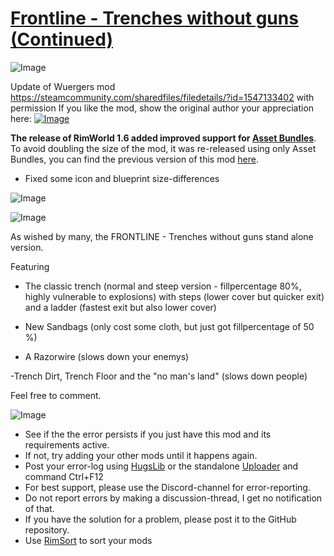 # [Frontline - Trenches without guns (Continued)]()

![Image](https://i.imgur.com/buuPQel.png)

Update of Wuergers mod
https://steamcommunity.com/sharedfiles/filedetails/?id=1547133402
with permission
If you like the mod, show the original author your appreciation here: 
[![Image](https://i.imgur.com/gmaqOA3.png)](https://ko-fi.com/wuergerking)

**The release of RimWorld 1.6 added improved support for [Asset Bundles](https://github.com/emipa606/AssetBuilder/blob/main/README.md)**.
To avoid doubling the size of the mod, it was re-released using only Asset Bundles, you can find the previous version of this mod [here](https://steamcommunity.com/sharedfiles/filedetails/?id=2471431871).

- Fixed some icon and blueprint size-differences

![Image](https://i.imgur.com/pufA0kM.png)
	
![Image](https://i.imgur.com/Z4GOv8H.png)

As wished by many, the FRONTLINE - Trenches without guns stand alone version.


Featuring
- The classic trench (normal and steep version - fillpercentage 80%, highly vulnerable to explosions) with steps (lower cover but quicker exit) and a ladder (fastest exit but also lower cover)

- New Sandbags (only cost some cloth, but just got fillpercentage of 50 %)

- A Razorwire (slows down your enemys)

-Trench Dirt, Trench Floor and the "no man's land" (slows down people)


Feel free to comment.


![Image](https://i.imgur.com/PwoNOj4.png)



-  See if the the error persists if you just have this mod and its requirements active.
-  If not, try adding your other mods until it happens again.
-  Post your error-log using [HugsLib](https://steamcommunity.com/workshop/filedetails/?id=818773962) or the standalone [Uploader](https://steamcommunity.com/sharedfiles/filedetails/?id=2873415404) and command Ctrl+F12
-  For best support, please use the Discord-channel for error-reporting.
-  Do not report errors by making a discussion-thread, I get no notification of that.
-  If you have the solution for a problem, please post it to the GitHub repository.
-  Use [RimSort](https://github.com/RimSort/RimSort/releases/latest) to sort your mods


